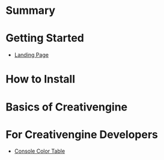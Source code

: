 # Summary

# Getting Started

- [Landing Page](./landing-page.md)

# How to Install

# Basics of Creativengine

# For Creativengine Developers

- [Console Color Table](./console-color-table.md)